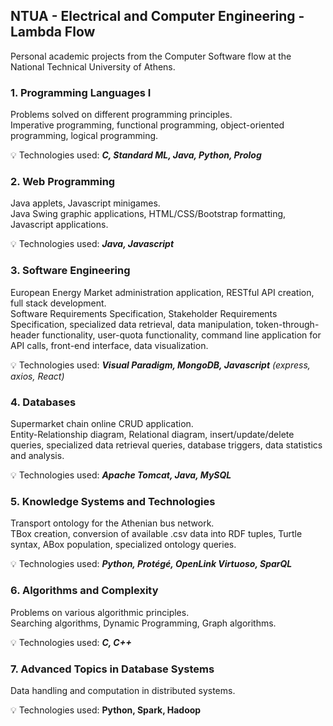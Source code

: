 ## NTUA - Electrical and Computer Engineering - Lambda Flow

Personal academic projects from the Computer Software flow at the National Technical University of Athens.

### 1. Programming Languages I

Problems solved on different programming principles.\
Imperative programming, functional programming, object-oriented programming, logical programming.

:bulb: Technologies used: **_C, Standard ML, Java, Python, Prolog_**

### 2. Web Programming

Java applets, Javascript minigames.\
Java Swing graphic applications, HTML/CSS/Bootstrap formatting, Javascript applications.

:bulb: Technologies used: **_Java, Javascript_**

### 3. Software Engineering

European Energy Market administration application, RESTful API creation, full stack development.\
Software Requirements Specification, Stakeholder Requirements Specification, specialized data retrieval, data manipulation, token-through-header functionality, user-quota functionality, command line application for API calls, front-end interface, data visualization.

:bulb: Technologies used: **_Visual Paradigm, MongoDB, Javascript_** _(express, axios, React)_

### 4. Databases

Supermarket chain online CRUD application.\
Entity-Relationship diagram, Relational diagram, insert/update/delete queries, specialized data retrieval queries, database triggers, data statistics and analysis.

:bulb: Technologies used: **_Apache Tomcat, Java, MySQL_**

### 5. Knowledge Systems and Technologies

Transport ontology for the Athenian bus network.\
TBox creation, conversion of available .csv data into RDF tuples, Turtle syntax, ABox population, specialized ontology queries.

:bulb: Technologies used: **_Python, Protégé, OpenLink Virtuoso, SparQL_**

### 6. Algorithms and Complexity

Problems on various algorithmic principles.\
Searching algorithms, Dynamic Programming, Graph algorithms.

:bulb: Technologies used: **_C, C++_**

### 7. Advanced Topics in Database Systems

Data handling and computation in distributed systems.

:bulb: Technologies used: **Python, Spark, Hadoop**

